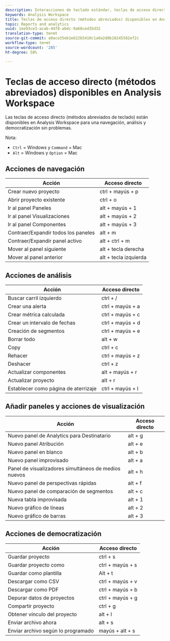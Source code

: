 ```yaml
---
description: Interacciones de teclado estándar, teclas de acceso directo y comportamientos de apuntar y hacer clic disponibles en Analysis Workspace.
keywords: Analysis Workspace
title: Teclas de acceso directo (métodos abreviados) disponibles en Analysis Workspace
topic: Reports and analytics
uuid: 1ee93ce3-acab-44f8-abdc-9a68ced35d32
translation-type: tm+mt
source-git-commit: a0ace35eb1e622b5410c1a0a2d0b18245582ef2c
workflow-type: tm+mt
source-wordcount: '285'
ht-degree: 58%

---
```



# Teclas de acceso directo (métodos abreviados) disponibles en Analysis Workspace

Las teclas de acceso directo (métodos abreviados de teclado) están disponibles en Analysis Workspace para una navegación, análisis y democratización sin problemas.

Nota:
* `Ctrl` = Windows y `Command` = Mac
* `Alt` = Windows y `Option` = Mac

## Acciones de navegación

| Acción | Acceso directo |
|---|---|
| Crear nuevo proyecto | ctrl + mayús + p |
| Abrir proyecto existente | ctrl + o |
| Ir al panel Paneles | alt + mayús + 1 |
| Ir al panel Visualizaciones | alt + mayús + 2 |
| Ir al panel Componentes | alt + mayús + 3 |
| Contraer/Expandir todos los paneles | alt + m |
| Contraer/Expandir panel activo | alt + ctrl + m |
| Mover al panel siguiente | alt + tecla derecha |
| Mover al panel anterior | alt + tecla izquierda |

## Acciones de análisis

| Acción | Acceso directo |
|---|---|
| Buscar carril izquierdo | ctrl + / |
| Crear una alerta | ctrl + mayús + a |
| Crear métrica calculada | ctrl + mayús + c |
| Crear un intervalo de fechas | ctrl + mayús + d |
| Creación de segmentos | ctrl + mayús + e |
| Borrar todo | alt + w |
| Copy | ctrl + c |
| Rehacer | ctrl + mayús + z |
| Deshacer | ctrl + z |
| Actualizar componentes | alt + mayús + r |
| Actualizar proyecto | alt + r |
| Establecer como página de aterrizaje | ctrl + mayús + l |

## Añadir paneles y acciones de visualización

| Acción | Acceso directo |
|---|---|
| Nuevo panel de Analytics para Destinatario | alt + g |
| Nuevo panel Atribución | alt + e |
| Nuevo panel en blanco | alt + b |
| Nuevo panel improvisado | alt + a |
| Panel de visualizadores simultáneos de medios nuevos | alt + h |
| Nuevo panel de perspectivas rápidas | alt + f |
| Nuevo panel de comparación de segmentos | alt + c |
| Nueva tabla improvisada | alt + 1 |
| Nuevo gráfico de líneas | alt + 2 |
| Nuevo gráfico de barras | alt + 3 |

## Acciones de democratización

| Acción | Acceso directo |
|---|---|
| Guardar proyecto | ctrl + s |
| Guardar proyecto como | ctrl + mayús + s |
| Guardar como plantilla | Alt + t |
| Descargar como CSV | ctrl + mayús + v |
| Descargar como PDF | ctrl + mayús + b |
| Depurar datos de proyectos | ctrl + mayús + g |
| Compartir proyecto | ctrl + g |
| Obtener vínculo del proyecto | alt + l |
| Enviar archivo ahora | alt + s |
| Enviar archivo según lo programado | mayús + alt + s |
